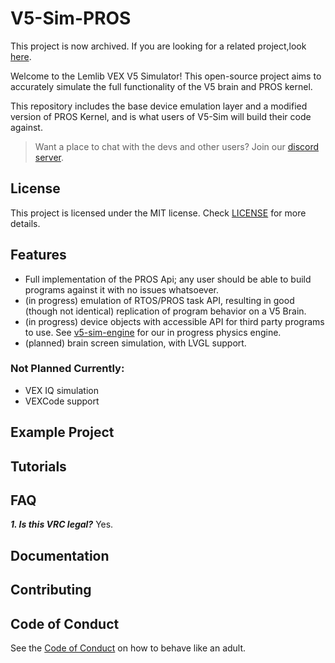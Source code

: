 # V5-Sim-PROS

This project is now archived. If you are looking for a related project,look [here](https://github.com/vexide/vex-v5-sim).

Welcome to the Lemlib VEX V5 Simulator! This open-source project aims to accurately simulate the full functionality of the V5 brain and PROS kernel. 

This repository includes the base device emulation layer and a modified version of PROS Kernel, and is what users of V5-Sim will build their code against.

> Want a place to chat with the devs and other users? Join our [discord server](https://discord.gg/pCHr7XZUTj).

## License
This project is licensed under the MIT license. Check [LICENSE](https://github.com/LemLib/V5-Sim-//blob/main/LICENSE) for more details.

## Features

- Full implementation of the PROS  Api; any user should be able to build programs against it with no issues whatsoever.
- (in progress) emulation of RTOS/PROS task API, resulting in good (though not identical) replication of program behavior on a V5 Brain.
- (in progress) device objects with accessible API for third party programs to use. See [v5-sim-engine](https://github.com/LemLib/v5-sim-engine) for our in progress physics engine.
- (planned) brain screen simulation, with LVGL support.

### Not Planned Currently:
- VEX IQ simulation
- VEXCode support
## Example Project

## Tutorials

## FAQ
_**1. Is this VRC legal?**_
Yes.

## Documentation

## Contributing

## Code of Conduct
See the [Code of Conduct](https://github.com/LemLib/pros-sim/blob/main/.github/CODE_OF_CONDUCT.md) on how to behave like an adult.
